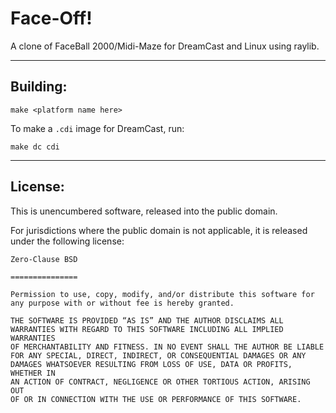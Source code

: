 # Face-Off!

A clone of FaceBall 2000/Midi-Maze for DreamCast and Linux using raylib.

---

## Building:

```shell
make <platform name here>
```

To make a `.cdi` image for DreamCast, run:

```shell
make dc cdi
```

---

## License:

This is unencumbered software, released into the public domain.

For jurisdictions where the public domain is not applicable, it is released under the following license: 

```
Zero-Clause BSD

=============== 

Permission to use, copy, modify, and/or distribute this software for
any purpose with or without fee is hereby granted.

THE SOFTWARE IS PROVIDED “AS IS” AND THE AUTHOR DISCLAIMS ALL
WARRANTIES WITH REGARD TO THIS SOFTWARE INCLUDING ALL IMPLIED WARRANTIES
OF MERCHANTABILITY AND FITNESS. IN NO EVENT SHALL THE AUTHOR BE LIABLE
FOR ANY SPECIAL, DIRECT, INDIRECT, OR CONSEQUENTIAL DAMAGES OR ANY
DAMAGES WHATSOEVER RESULTING FROM LOSS OF USE, DATA OR PROFITS, WHETHER IN
AN ACTION OF CONTRACT, NEGLIGENCE OR OTHER TORTIOUS ACTION, ARISING OUT
OF OR IN CONNECTION WITH THE USE OR PERFORMANCE OF THIS SOFTWARE.
```
